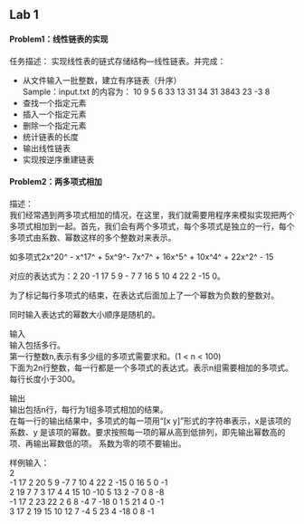 ## Lab 1
#### Problem1：线性链表的实现

任务描述：
实现线性表的链式存储结构—线性链表。并完成：  
* 从文件输入一批整数，建立有序链表（升序）  
Sample：input.txt 的内容为： 10 9 5 6 33 13 31 34 31 3843 23 -3 8  
* 查找一个指定元素  
* 插入一个指定元素   
* 删除一个指定元素  
* 统计链表的长度  
* 输出线性链表  
* 实现按逆序重建链表  

#### Problem2：两多项式相加

描述：  
我们经常遇到两多项式相加的情况，在这里，我们就需要用程序来模拟实现把两个多项式相加到一起。首先，我们会有两个多项式，每个多项式是独立的一行，每个多项式由系数、幂数这样的多个整数对来表示。  

如多项式2x^20^ - x^17^ + 5x^9^- 7x^7^ + 16x^5^ + 10x^4^ + 22x^2^ - 15  

对应的表达式为：2 20 -1 17 5 9 - 7 7 16 5 10 4 22 2 -15 0。    

为了标记每行多项式的结束，在表达式后面加上了一个幂数为负数的整数对。  

同时输入表达式的幂数大小顺序是随机的。  

输入  
输入包括多行。  
第一行整数n,表示有多少组的多项式需要求和。(1 < n < 100)  
下面为2n行整数，每一行都是一个多项式的表达式。表示n组需要相加的多项式。  
每行长度小于300。  

输出  
输出包括n行，每行为1组多项式相加的结果。  
在每一行的输出结果中，多项式的每一项用“[x y]”形式的字符串表示，x是该项的系数、y 是该项的幂数。要求按照每一项的幂从高到低排列，即先输出幂数高的项、再输出幂数低的项。
系数为零的项不要输出。  

样例输入：  
2  
-1 17 2 20 5 9 -7 7 10 4 22 2 -15 0 16 5 0 -1  
2 19 7 7 3 17 4 4 15 10 -10 5 13 2 -7 0 8 -8  
-1 17 2 23 22 2 6 8 -4 7 -18 0 1 5 21 4 0 -1  
3 17 2 19 15 10 12 7 -4 5 23 4 -18 0 8 -1  
